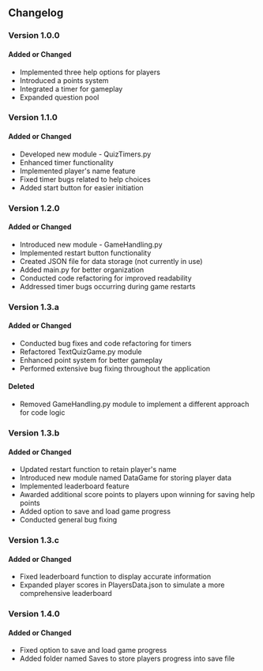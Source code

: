 ## Changelog

### Version 1.0.0
#### Added or Changed
- Implemented three help options for players
- Introduced a points system
- Integrated a timer for gameplay
- Expanded question pool

### Version 1.1.0
#### Added or Changed
- Developed new module - QuizTimers.py
- Enhanced timer functionality
- Implemented player's name feature
- Fixed timer bugs related to help choices
- Added start button for easier initiation

### Version 1.2.0
#### Added or Changed
- Introduced new module - GameHandling.py
- Implemented restart button functionality
- Created JSON file for data storage (not currently in use)
- Added main.py for better organization
- Conducted code refactoring for improved readability
- Addressed timer bugs occurring during game restarts

### Version 1.3.a
#### Added or Changed
- Conducted bug fixes and code refactoring for timers
- Refactored TextQuizGame.py module
- Enhanced point system for better gameplay
- Performed extensive bug fixing throughout the application

#### Deleted
- Removed GameHandling.py module to implement a different approach for code logic

### Version 1.3.b
#### Added or Changed
- Updated restart function to retain player's name
- Introduced new module named DataGame for storing player data
- Implemented leaderboard feature
- Awarded additional score points to players upon winning for saving help points
- Added option to save and load game progress
- Conducted general bug fixing

### Version 1.3.c
#### Added or Changed
- Fixed leaderboard function to display accurate information
- Expanded player scores in PlayersData.json to simulate a more comprehensive leaderboard

### Version 1.4.0
#### Added or Changed  
- Fixed option to save and load game progress
- Added folder named Saves to store players progress into save file
